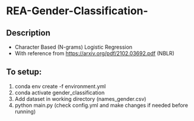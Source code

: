 # REA-Gender-Classification-

## Description
- Character Based (N-grams) Logistic Regression
- With reference from https://arxiv.org/pdf/2102.03692.pdf (NBLR)

## To setup:
1) conda env create -f environment.yml
2) conda activate gender_classification
3) Add dataset in working directory (names_gender.csv)
4) python main.py (check config.yml and make changes if needed before running)
